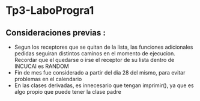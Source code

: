 # Tp3-LaboProgra1
## Consideraciones previas :

* Segun los receptores que se quitan de la lista, las funciones adicionales pedidas seguiran distintos caminos en el momento de ejecucion. Recordar que el quedarse o irse el receptor de su lista dentro de INCUCAI es RANDOM
* Fin de mes fue considerado a partir del dia 28 del mismo, para evitar problemas en el calendario
* En las clases derivadas, es innecesario que tengan imprimir(), ya que es algo propio que puede tener la clase padre
